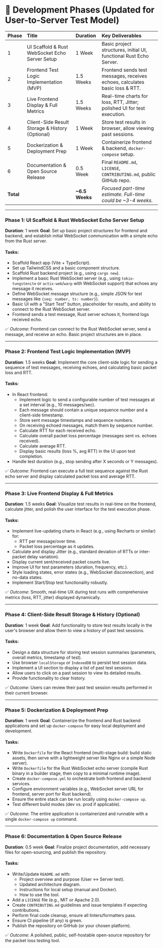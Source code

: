 # 📆 Development Phases (Updated for User-to-Server Test Model)

| Phase | Title                                             | Duration   | Key Deliverables                                                                 |
| :---- | :------------------------------------------------ | :--------- | :------------------------------------------------------------------------------- |
| 1     | UI Scaffold & Rust WebSocket Echo Server Setup    | 1 Week     | Basic project structures, initial UI, functional Rust Echo Server.                 |
| 2     | Frontend Test Logic Implementation (MVP)          | 1.5 Weeks  | Frontend sends test messages, receives echoes, calculates basic loss & RTT.        |
| 3     | Live Frontend Display & Full Metrics              | 1.5 Weeks  | Real-time charts for loss, RTT, Jitter; polished UI for test execution.          |
| 4     | Client-Side Result Storage & History (Optional)   | 1 Week     | Store test results in browser, allow viewing past sessions.                      |
| 5     | Dockerization & Deployment Prep                   | 1 Week     | Containerize frontend & backend, `docker-compose` setup.                         |
| 6     | Documentation & Open Source Release               | 0.5 Week   | Final `README.md`, `LICENSE`, `CONTRIBUTING.md`, public GitHub repo.               |
| **Total** |                                               | **~6.5 Weeks** | *Focused part-time estimate. Full-time could be ~3-4 weeks.* |

---

### **Phase 1: UI Scaffold & Rust WebSocket Echo Server Setup**

**Duration**: 1 week
**Goal**: Set up basic project structures for frontend and backend, and establish initial WebSocket communication with a simple echo from the Rust server.

#### Tasks:

* Scaffold React app (Vite + TypeScript).
* Set up TailwindCSS and a basic component structure.
* Scaffold Rust backend project (e.g., using `cargo new`).
* Implement a basic Rust WebSocket server (e.g., using `tokio-tungstenite` or `actix-web`/`warp` with WebSocket support) that echoes any message it receives.
* Define WebSocket message structure (e.g., simple JSON for test messages like `{seq: number, ts: number}`).
* Basic UI with a "Start Test" button, placeholder for results, and ability to connect to the Rust WebSocket server.
* Frontend sends a test message, Rust server echoes it, frontend logs received echo.

✅ *Outcome*: Frontend can connect to the Rust WebSocket server, send a message, and receive an echo. Basic project structures are in place.

---

### **Phase 2: Frontend Test Logic Implementation (MVP)**

**Duration**: 1.5 weeks
**Goal**: Implement the core client-side logic for sending a sequence of test messages, receiving echoes, and calculating basic packet loss and RTT.

#### Tasks:

* In React frontend:
    * Implement logic to send a configurable number of test messages at a set interval (e.g., 10 messages/sec).
    * Each message should contain a unique sequence number and a client-side timestamp.
    * Store sent message timestamps and sequence numbers.
    * On receiving echoed messages, match them by sequence number.
    * Calculate RTT for each received echo.
    * Calculate overall packet loss percentage (messages sent vs. echoes received).
    * Calculate average RTT.
    * Display basic results (loss %, avg RTT) in the UI upon test completion.
* Handle test duration (e.g., stop sending after X seconds or Y messages).

✅ *Outcome*: Frontend can execute a full test sequence against the Rust echo server and display calculated packet loss and average RTT.

---

### **Phase 3: Live Frontend Display & Full Metrics**

**Duration**: 1.5 weeks
**Goal**: Visualize test results in real-time on the frontend, calculate jitter, and polish the user interface for the test execution phase.

#### Tasks:

* Implement live-updating charts in React (e.g., using Recharts or similar) for:
    * RTT per message/over time.
    * Packet loss percentage as it updates.
* Calculate and display Jitter (e.g., standard deviation of RTTs or inter-packet delay variation).
* Display current sent/received packet counts live.
* Improve UI for test parameters (duration, frequency, etc.).
* Style loading states, error states (e.g., WebSocket disconnection), and no-data states.
* Implement Start/Stop test functionality robustly.

✅ *Outcome*: Smooth, real-time UX during test runs with comprehensive metrics (loss, RTT, jitter) displayed dynamically.

---

### **Phase 4: Client-Side Result Storage & History (Optional)**

**Duration**: 1 week
**Goal**: Add functionality to store test results locally in the user's browser and allow them to view a history of past test sessions.

#### Tasks:

* Design a data structure for storing test session summaries (parameters, overall metrics, timestamp of test).
* Use browser `localStorage` or `IndexedDB` to persist test session data.
* Implement a UI section to display a list of past test sessions.
* Allow users to click on a past session to view its detailed results.
* Provide functionality to clear history.

✅ *Outcome*: Users can review their past test session results performed in their current browser.

---

### **Phase 5: Dockerization & Deployment Prep**

**Duration**: 1 week
**Goal**: Containerize the frontend and Rust backend applications and set up `docker-compose` for easy local deployment and development.

#### Tasks:

* Write `Dockerfile` for the React frontend (multi-stage build: build static assets, then serve with a lightweight server like Nginx or a simple Node server).
* Write `Dockerfile` for the Rust WebSocket echo server (compile Rust binary in a builder stage, then copy to a minimal runtime image).
* Create `docker-compose.yml` to orchestrate both frontend and backend services.
* Configure environment variables (e.g., WebSocket server URL for frontend, server port for Rust backend).
* Ensure the entire stack can be run locally using `docker-compose up`.
* Test different build modes (dev vs. prod if applicable).

✅ *Outcome*: The entire application is containerized and runnable with a single `docker-compose up` command.

---

### **Phase 6: Documentation & Open Source Release**

**Duration**: 0.5 week
**Goal**: Finalize project documentation, add necessary files for open-sourcing, and publish the repository.

#### Tasks:

* Write/Update `README.md` with:
    * Project overview and purpose (User <-> Server test).
    * Updated architecture diagram.
    * Instructions for local setup (manual and Docker).
    * How to use the tool.
* Add a `LICENSE` file (e.g., MIT or Apache 2.0).
* Create `CONTRIBUTING.md` guidelines and issue templates if expecting contributions.
* Perform final code cleanup, ensure all linters/formatters pass.
* Ensure CI pipeline (if any) is green.
* Publish the repository on GitHub (or your chosen platform).

✅ *Outcome*: A polished, public, self-hostable open-source repository for the packet loss testing tool.

